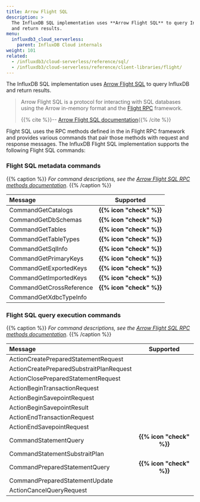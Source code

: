 ```yaml
---
title: Arrow Flight SQL
description: >
  The InfluxDB SQL implementation uses **Arrow Flight SQL** to query InfluxDB
  and return results.
menu:
  influxdb3_cloud_serverless:
    parent: InfluxDB Cloud internals
weight: 101
related:
  - /influxdb3/cloud-serverless/reference/sql/
  - /influxdb3/cloud-serverless/reference/client-libraries/flight/
---
```


The InfluxDB SQL implementation uses [Arrow Flight SQL](https://arrow.apache.org/docs/format/FlightSql.html)
to query InfluxDB and return results.

> Arrow Flight SQL is a protocol for interacting with SQL databases using the
> Arrow in-memory format and the [Flight RPC](https://arrow.apache.org/docs/format/Flight.html)
> framework.
>
> {{% cite %}}-- [Arrow Flight SQL documentation](https://arrow.apache.org/docs/format/FlightSql.html){{% /cite %}}

Flight SQL uses the RPC methods defined in the in Flight RPC framework and provides
various commands that pair those methods with request and response messages.
The InfluxDB Flight SQL implementation supports the following Flight SQL commands:

### Flight SQL metadata commands

{{% caption %}}
_For command descriptions, see the
[Arrow Flight SQL RPC methods documentation](https://arrow.apache.org/docs/format/FlightSql.html#sql-metadata)_.
{{% /caption %}}

| Message                  |        Supported         |
| :----------------------- | :----------------------: |
| CommandGetCatalogs       | **{{% icon "check" %}}** |
| CommandGetDbSchemas      | **{{% icon "check" %}}** |
| CommandGetTables         | **{{% icon "check" %}}** |
| CommandGetTableTypes     | **{{% icon "check" %}}** |
| CommandGetSqlInfo        | **{{% icon "check" %}}** |
| CommandGetPrimaryKeys    | **{{% icon "check" %}}** |
| CommandGetExportedKeys   | **{{% icon "check" %}}** |
| CommandGetImportedKeys   | **{{% icon "check" %}}** |
| CommandGetCrossReference | **{{% icon "check" %}}** |
| CommandGetXdbcTypeInfo   |                          |

### Flight SQL query execution commands

{{% caption %}}
_For command descriptions, see the
[Arrow Flight SQL RPC methods documentation](https://arrow.apache.org/docs/format/FlightSql.html#query-execution)_.
{{% /caption %}}

| Message                                  |        Supported         |
| :--------------------------------------- | :----------------------: |
| ActionCreatePreparedStatementRequest     |                          |
| ActionCreatePreparedSubstraitPlanRequest |                          |
| ActionClosePreparedStatementRequest      |                          |
| ActionBeginTransactionRequest            |                          |
| ActionBeginSavepointRequest              |                          |
| ActionBeginSavepointResult               |                          |
| ActionEndTransactionRequest              |                          |
| ActionEndSavepointRequest                |                          |
| CommandStatementQuery                    | **{{% icon "check" %}}** |
| CommandStatementSubstraitPlan            |                          |
| CommandPreparedStatementQuery            | **{{% icon "check" %}}** |
| CommandPreparedStatementUpdate           |                          |
| ActionCancelQueryRequest                 |                          |
